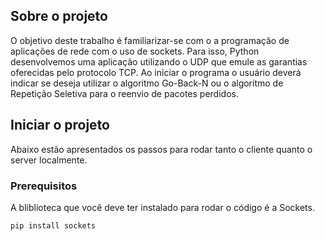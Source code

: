 ## Sobre o projeto

O objetivo deste trabalho é familiarizar-se com o a programação de aplicações de rede com o uso de sockets. 
Para isso, Python desenvolvemos uma aplicação utilizando o UDP que emule as garantias oferecidas pelo protocolo TCP. 
Ao iniciar o programa o usuário deverá indicar se deseja utilizar o algoritmo Go-Back-N ou o algoritmo de Repetição Seletiva para o reenvio de pacotes perdidos.

## Iniciar o projeto

Abaixo estão apresentados os passos para rodar tanto o cliente quanto o server localmente.

### Prerequisitos

A bliblioteca que você deve ter instalado para rodar o código é a Sockets.
```sh
pip install sockets
```
